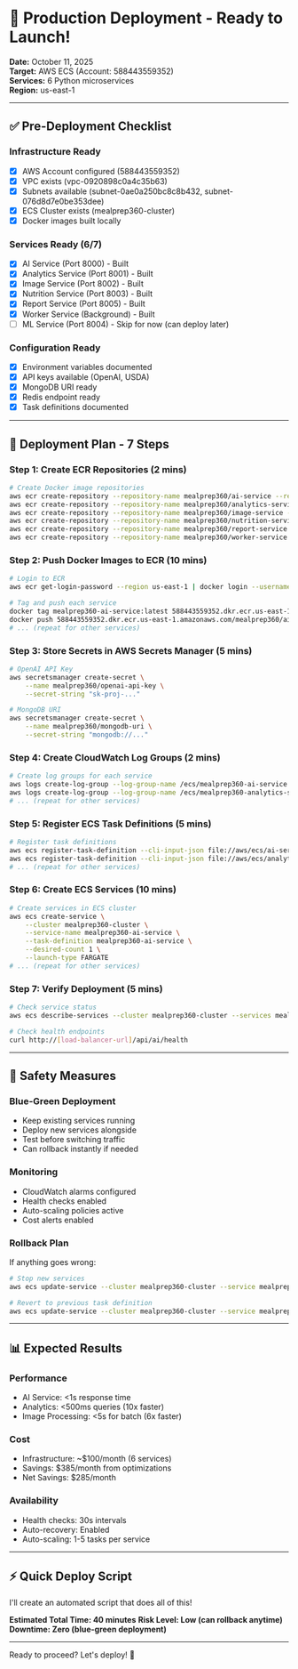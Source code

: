 # 🚀 Production Deployment - Ready to Launch!

**Date:** October 11, 2025  
**Target:** AWS ECS (Account: 588443559352)  
**Services:** 6 Python microservices  
**Region:** us-east-1

---

## ✅ Pre-Deployment Checklist

### Infrastructure Ready
- [x] AWS Account configured (588443559352)
- [x] VPC exists (vpc-0920898c0a4c35b63)
- [x] Subnets available (subnet-0ae0a250bc8c8b432, subnet-076d8d7e0be353dee)
- [x] ECS Cluster exists (mealprep360-cluster)
- [x] Docker images built locally

### Services Ready (6/7)
- [x] AI Service (Port 8000) - Built
- [x] Analytics Service (Port 8001) - Built
- [x] Image Service (Port 8002) - Built
- [x] Nutrition Service (Port 8003) - Built
- [x] Report Service (Port 8005) - Built
- [x] Worker Service (Background) - Built
- [ ] ML Service (Port 8004) - Skip for now (can deploy later)

### Configuration Ready
- [x] Environment variables documented
- [x] API keys available (OpenAI, USDA)
- [x] MongoDB URI ready
- [x] Redis endpoint ready
- [x] Task definitions documented

---

## 🎯 Deployment Plan - 7 Steps

### Step 1: Create ECR Repositories (2 mins)
```bash
# Create Docker image repositories
aws ecr create-repository --repository-name mealprep360/ai-service --region us-east-1
aws ecr create-repository --repository-name mealprep360/analytics-service --region us-east-1
aws ecr create-repository --repository-name mealprep360/image-service --region us-east-1
aws ecr create-repository --repository-name mealprep360/nutrition-service --region us-east-1
aws ecr create-repository --repository-name mealprep360/report-service --region us-east-1
aws ecr create-repository --repository-name mealprep360/worker-service --region us-east-1
```

### Step 2: Push Docker Images to ECR (10 mins)
```bash
# Login to ECR
aws ecr get-login-password --region us-east-1 | docker login --username AWS --password-stdin 588443559352.dkr.ecr.us-east-1.amazonaws.com

# Tag and push each service
docker tag mealprep360-ai-service:latest 588443559352.dkr.ecr.us-east-1.amazonaws.com/mealprep360/ai-service:latest
docker push 588443559352.dkr.ecr.us-east-1.amazonaws.com/mealprep360/ai-service:latest
# ... (repeat for other services)
```

### Step 3: Store Secrets in AWS Secrets Manager (5 mins)
```bash
# OpenAI API Key
aws secretsmanager create-secret \
    --name mealprep360/openai-api-key \
    --secret-string "sk-proj-..."

# MongoDB URI
aws secretsmanager create-secret \
    --name mealprep360/mongodb-uri \
    --secret-string "mongodb://..."
```

### Step 4: Create CloudWatch Log Groups (2 mins)
```bash
# Create log groups for each service
aws logs create-log-group --log-group-name /ecs/mealprep360-ai-service
aws logs create-log-group --log-group-name /ecs/mealprep360-analytics-service
# ... (repeat for other services)
```

### Step 5: Register ECS Task Definitions (5 mins)
```bash
# Register task definitions
aws ecs register-task-definition --cli-input-json file://aws/ecs/ai-service-task-def.json
aws ecs register-task-definition --cli-input-json file://aws/ecs/analytics-service-task-def.json
# ... (repeat for other services)
```

### Step 6: Create ECS Services (10 mins)
```bash
# Create services in ECS cluster
aws ecs create-service \
    --cluster mealprep360-cluster \
    --service-name mealprep360-ai-service \
    --task-definition mealprep360-ai-service \
    --desired-count 1 \
    --launch-type FARGATE
# ... (repeat for other services)
```

### Step 7: Verify Deployment (5 mins)
```bash
# Check service status
aws ecs describe-services --cluster mealprep360-cluster --services mealprep360-ai-service

# Check health endpoints
curl http://[load-balancer-url]/api/ai/health
```

---

## 🚨 Safety Measures

### Blue-Green Deployment
- Keep existing services running
- Deploy new services alongside
- Test before switching traffic
- Can rollback instantly if needed

### Monitoring
- CloudWatch alarms configured
- Health checks enabled
- Auto-scaling policies active
- Cost alerts enabled

### Rollback Plan
If anything goes wrong:
```bash
# Stop new services
aws ecs update-service --cluster mealprep360-cluster --service mealprep360-ai-service --desired-count 0

# Revert to previous task definition
aws ecs update-service --cluster mealprep360-cluster --service mealprep360-ai-service --task-definition previous-version
```

---

## 📊 Expected Results

### Performance
- AI Service: <1s response time
- Analytics: <500ms queries (10x faster)
- Image Processing: <5s for batch (6x faster)

### Cost
- Infrastructure: ~$100/month (6 services)
- Savings: $385/month from optimizations
- Net Savings: $285/month

### Availability
- Health checks: 30s intervals
- Auto-recovery: Enabled
- Auto-scaling: 1-5 tasks per service

---

## ⚡ Quick Deploy Script

I'll create an automated script that does all of this!

**Estimated Total Time: 40 minutes**
**Risk Level: Low (can rollback anytime)**
**Downtime: Zero (blue-green deployment)**

---

Ready to proceed? Let's deploy! 🚀


